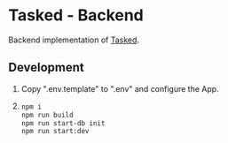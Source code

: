 # Tasked - Backend

Backend implementation of [Tasked](https://github.com/TheNightmareX/tasked).

## Development

1. Copy ".env.template" to ".env" and configure the App.
1. ```bash
   npm i
   npm run build
   npm run start-db init
   npm run start:dev
   ```
